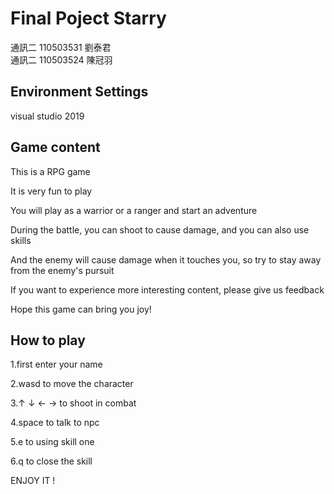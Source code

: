 # Final Poject Starry
通訊二 110503531 劉泰君</br>
通訊二 110503524 陳冠羽
## Environment Settings
visual studio 2019

## Game content
This is a RPG game</br>

It is very fun to play</br>

You will play as a warrior or a ranger and start an adventure</br>

During the battle, you can shoot to cause damage, and you can also use skills</br>

And the enemy will cause damage when it touches you, so try to stay away from the enemy's pursuit</br>

If you want to experience more interesting content, please give us feedback</br>

Hope this game can bring you joy!

## How to play
1.first enter your name </br> 

2.wasd to move the character</br> 

3.↑ ↓ ← → to shoot in combat</br> 

4.space to talk to npc</br> 

5.e to using skill one </br>

6.q to close the skill</br>

ENJOY IT !
